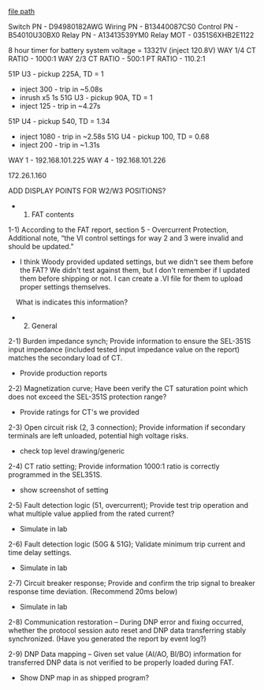
[file path](<file:///C:\Users\jnetherton\G&W Electric Co\US-PowerGridAutomation - Documents\_Lazer\Camp Humphreys (AEI) 202412 - 114822>)

Switch PN - D94980182AWG
Wiring PN - B13440087CS0
Control PN - B54010U30BX0
Relay PN - A13413539YM0
Relay MOT - 0351S6XHB2E1122

8 hour timer for battery
system voltage = 13321V (inject 120.8V)
WAY 1/4 CT RATIO - 1000:1
WAY 2/3 CT RATIO - 500:1
PT RATIO - 110.2:1


51P U3 - pickup 225A, TD = 1
- inject 300 - trip in ~5.08s
- inrush x5 1s
51G U3 - pickup 90A, TD = 1
- inject 125 - trip in ~4.27s

51P U4 - pickup 540, TD = 1.34
- inject 1080 - trip in ~2.58s
51G U4 - pickup 100, TD = 0.68
- inject 200 - trip in ~1.31s

WAY 1 - 192.168.101.225
WAY 4 - 192.168.101.226


172.26.1.160


ADD DISPLAY POINTS FOR W2/W3 POSITIONS?


- 1) FAT contents

1-1) According to the FAT report, section 5 - Overcurrent Protection, Additional note, “the VI control settings for way 2 and 3 were invalid and should be updated.”
- I think Woody provided updated settings, but we didn't see them before the FAT? We didn't test against them, but I don't remember if I updated them before shipping or not. I can create a .VI file for them to upload proper settings themselves.


    What is indicates this information?

- 2) General

2-1) Burden impedance synch; Provide information to ensure the SEL-351S input impedance (included tested input impedance value on the report) matches the secondary load of CT.  
- Provide production reports

2-2) Magnetization curve; Have been verify the CT saturation point which does not exceed the SEL-351S protection range?
- Provide ratings for CT's we provided

2-3) Open circuit risk (2, 3 connection); Provide information if secondary terminals are left unloaded, potential high voltage risks.
- check top level drawing/generic

2-4) CT ratio setting; Provide information 1000:1 ratio is correctly programmed in the SEL351S.
- show screenshot of setting

2-5) Fault detection logic (51, overcurrent); Provide test trip operation and what multiple value applied from the rated current?
- Simulate in lab

2-6) Fault detection logic (50G & 51G); Validate minimum trip current and time delay settings.
- Simulate in lab

2-7) Circuit breaker response; Provide and confirm the trip signal to breaker response time deviation. (Recommend 20ms below)
- Simulate in lab

2-8) Communication restoration – During DNP error and fixing occurred, whether the protocol session auto reset and DNP data transferring stably synchronized. (Have you generated the report by event log?)

2-9) DNP Data mapping – Given set value (AI/AO, BI/BO) information for transferred DNP data is not verified to be properly loaded during FAT.
- Show DNP map in as shipped program?
